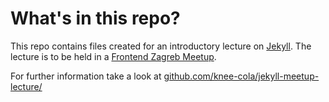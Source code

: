 # What's in this repo?

This repo contains files created for an introductory lecture on [Jekyll](https://jekyllrb.com). The lecture is to be held in a [Frontend Zagreb Meetup](https://www.meetup.com/en-AU/FrontendZG/).

For further information take a look at [github.com/knee-cola/jekyll-meetup-lecture/](https://github.com/knee-cola/jekyll-meetup-lecture/)
